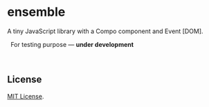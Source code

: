 # ensemble

A tiny JavaScript library with a Compo component and Event \[DOM\].

 
For testing purpose — **under development**

 

## License

[MIT License](LICENSE).
